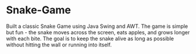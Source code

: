 # Snake-Game
Built a classic Snake Game using Java Swing and AWT.
The game is simple but fun - the snake moves across the screen, eats apples, and grows longer with each bite. The goal is to keep the snake alive as long as possible without hitting the wall or running into itself.
